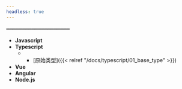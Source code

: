 ```yaml
---
headless: true
---
```


━━━━━━━━━━━━━━━━━━━━

- **Javascript**
- **Typescript**
  - - [原始类型]({{< relref "/docs/typescript/01_base_type" >}})
- **Vue**
- **Angular**
- **Node.js**
